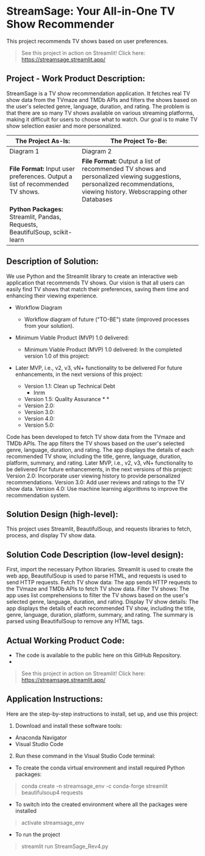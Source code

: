 # StreamSage: Your All-in-One TV Show Recommender

This project recommends TV shows based on user preferences.

> See this project in action on Streamlit! Click here: https://streamsage.streamlit.app/


## Project - Work Product Description:

StreamSage is a TV show recommendation application. It fetches real TV show data from the TVmaze and TMDb APIs and filters the shows based on the user's selected genre, language, duration, and rating. The problem is that there are so many TV shows available on various streaming platforms, making it difficult for users to choose what to watch. Our goal is to make TV show selection easier and more personalized.

| The Project As-Is: | The Project To-Be: |
| --------------- | --------------- |
| Diagram 1 | Diagram 2 |
| **File Format:** Input user preferences. Output a list of recommended TV shows. | **File Format:** Output a list of recommended TV shows and personalized viewing suggestions, personalized recommendations, viewing history. Webscrapping other Databases | 
| **Python Packages:** Streamlit, Pandas, Requests, BeautifulSoup,  scikit-learn |

## Description of Solution: 

We use Python and the Streamlit library to create an interactive web application that recommends TV shows. Our vision is that all users can easily find TV shows that match their preferences, saving them time and enhancing their viewing experience.

* Workflow Diagram

  * Workflow diagram of future ("TO-BE") state (improved processes from your solution).

* Minimum Viable Product (MVP) 1.0 delivered:

  * Minimum Viable Product (MVP) 1.0 delivered: In the completed version 1.0 of this project:


* Later MVP, i.e., v2, v3, vN+ functionality to be delivered
For future enhancements, in the next versions of this project:
  * Version 1.1: Clean up Technical Debt
    * Inrm 
  * Version 1.5: Quality Assurance
    * 
    * 
  * Version 2.0: 
  * Version 3.0: 
  * Version 4.0: 
  * Version 5.0: 

Code has been developed to fetch TV show data from the TVmaze and TMDb APIs.
The app filters the TV shows based on the user's selected genre, language, duration, and rating.
The app displays the details of each recommended TV show, including the title, genre, language, duration, platform, summary, and rating.
Later MVP, i.e., v2, v3, vN+ functionality to be delivered For future enhancements, in the next versions of this project: Version 2.0: Incorporate user viewing history to provide personalized recommendations. Version 3.0: Add user reviews and ratings to the TV show data. Version 4.0: Use machine learning algorithms to improve the recommendation system.

## Solution Design (high-level):

This project uses Streamlit, BeautifulSoup, and requests libraries to fetch, process, and display TV show data.

## Solution Code Description (low-level design): 

First, import the necessary Python libraries. Streamlit is used to create the web app, BeautifulSoup is used to parse HTML, and requests is used to send HTTP requests.
Fetch TV show data: The app sends HTTP requests to the TVmaze and TMDb APIs to fetch TV show data.
Filter TV shows: The app uses list comprehensions to filter the TV shows based on the user's selected genre, language, duration, and rating.
Display TV show details: The app displays the details of each recommended TV show, including the title, genre, language, duration, platform, summary, and rating. The summary is parsed using BeautifulSoup to remove any HTML tags.

## Actual Working Product Code: 

* The code is available to the public here on this GitHub Repository. 
* 
> See this project in action on Streamlit! Click here: https://streamsage.streamlit.app/

## Application Instructions:

Here are the step-by-step instructions to install, set up, and use this project:

1. Download and install these software tools:
  * Anaconda Navigator
  * Visual Studio Code
2. Run these command in the Visual Studio Code terminal:
  * To create the conda virtual environment and install required Python packages:
> conda create -n streamsage_env -c conda-forge streamlit beautifulsoup4 requests
  * To switch into the created environment where all the packages were installed
> activate streamsage_env
  * To run the project
> streamlit run StreamSage_Rev4.py
>

